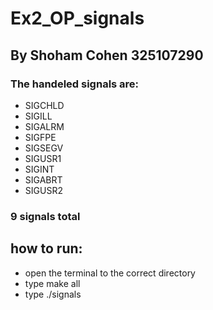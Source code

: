 # Ex2_OP_signals
## By Shoham Cohen 325107290

### The handeled signals are:
* SIGCHLD
* SIGILL
* SIGALRM
* SIGFPE
* SIGSEGV
* SIGUSR1
* SIGINT
* SIGABRT
* SIGUSR2
  
### 9 signals total

## how to run:
* open the terminal to the correct directory
* type make all
* type ./signals
